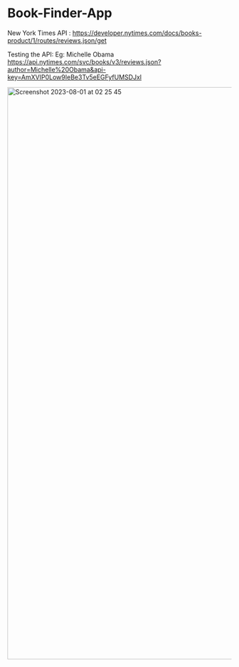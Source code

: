 # Book-Finder-App

New York Times API : https://developer.nytimes.com/docs/books-product/1/routes/reviews.json/get 

Testing the API: 
Eg: Michelle Obama
https://api.nytimes.com/svc/books/v3/reviews.json?author=Michelle%20Obama&api-key=AmXVIP0Low9IeBe3Tv5eEGFyfUMSDJxl

<img width="1282" alt="Screenshot 2023-08-01 at 02 25 45" src="https://github.com/Juliaaaaa100/Book-Finder-App/assets/119536668/945d52cc-6881-458a-a2c9-caa980ba41d2">
